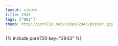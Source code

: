 ```yaml
--- 
layout: sieutv
title: 2943
tags: ["002"]
thumb: http://porn720.net/video/2943/poster.jpg
---
```

{% include porn720 key="2943" %} 
